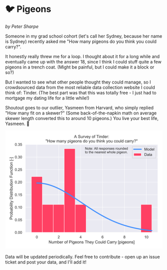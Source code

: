 # :bird: Pigeons

*by Peter Sharpe*

Someone in my grad school cohort (let's call her Sydney, because her name is Sydney) recently asked me "How many pigeons do you think you could carry?". 

It honestly really threw me for a loop. I thought about it for a long while and eventually came up with the answer 18, since I think I could stuff quite a few pigeons in a trench coat. (Might be painful, but I could make it a block or so?)

But I wanted to see what other people thought they could manage, so I crowdsourced data from the most reliable data collection website I could think of: Tinder. (The best part was that this was totally free - I just had to mortgage my dating life for a little while!)

Shoutout goes to our outlier, Yasmeen from Harvard, who simply replied "How many fit on a skewer?" (Some back-of-the-napkin math on average skewer length converted this to around 10 pigeons.) You live your best life, Yasmeen. :clap:

![dataviz](pigeons.svg)

Data will be updated periodically. Feel free to contribute - open up an issue ticket and post your data, and I'll add it!
